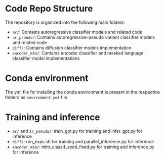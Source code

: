 
# Code Repo Structure 

The repository is organized into the following main folders:

- `ar/`: Contains autoregressive classifier models and related code
- `ar_pseudo/`: Contains autoregressive-pseudo variant classifier models and related code
- `diff/`: Contains diffusion classifier models implementation
- `encoder_mlm/`: Contains encoder classifier and masked language classifier model implementations


# Conda environment 

The yml file for installing the conda environment is present in the respective folders as `environment.yml` file. 


# Training and inference 

- `ar/` and `ar_pseudo/`: train_gpt.py for training and infer_gpt.py for inference
- `diff/`: run_exps.sh for training and parallel_inference.py for inference
- `encoder_mlm/`: mlm_classif_seed_fixed.py for training and inference.py for inference







